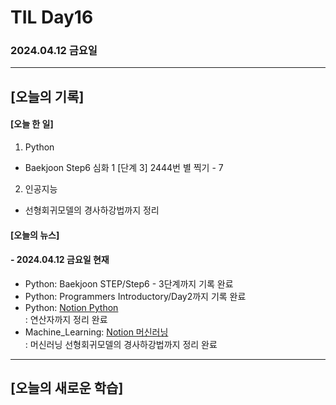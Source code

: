# TIL Day16
### 2024.04.12 금요일

---

## [오늘의 기록]

#### [오늘 한 일]
1. Python
- Baekjoon Step6 심화 1 [단계 3] 2444번 별 찍기 - 7
2. 인공지능
- 선형회귀모델의 경사하강법까지 정리

#### [오늘의 뉴스]

#### - 2024.04.12 금요일 현재
- Python: Baekjoon STEP/Step6 - 3단계까지 기록 완료
- Python: Programmers Introductory/Day2까지 기록 완료  
- Python: [Notion Python](https://handsome-umbrella-c52.notion.site/Python-6d76c849802f40adb35ca7366565e1e8?pvs=4)  
: 연산자까지 정리 완료
- Machine_Learning: [Notion 머신러닝](https://handsome-umbrella-c52.notion.site/a887c58b105a44d287c8f5d045e56f4e?pvs=4)  
: 머신러닝 선형회귀모델의 경사하강법까지 정리 완료

---
## [오늘의 새로운 학습]